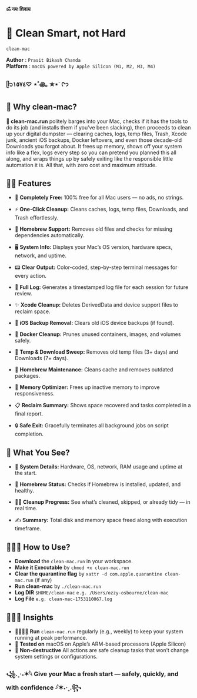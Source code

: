 **ॐ नमः शिवाय**

# 🫧 Clean Smart, not Hard

`clean-mac`  

**Author**   : `Prasit Bikash Chanda`  
**Platform** : `macOS powered by Apple Silicon (M1, M2, M3, M4)`

### ᥫ᭡١٥٧٤♡ ⋆˚꩜｡ ✮⋆˙ ᢉ𐭩

## 🤷 Why clean-mac?

**🫧 clean-mac.run** politely barges into your Mac, checks if it has the tools to do its 
job (and installs them if you’ve been slacking), then proceeds to clean up your digital 
dumpster — clearing caches, logs, temp files, Trash, Xcode junk, ancient iOS backups, 
Docker leftovers, and even those decade-old Downloads you forgot about. It frees up 
memory, shows off your system info like a flex, logs every step so you can pretend 
you planned this all along, and wraps things up by safely exiting like the responsible 
little automation it is. All that, with zero cost and maximum attitude.

## 💃🏻 Features

 - 🎁 **Completely Free:** 100% free for all Mac users — no ads, no strings.

 - ⚡ **One-Click Cleanup:** Cleans caches, logs, temp files, Downloads, and Trash effortlessly.

 - 🍺 **Homebrew Support:** Removes old files and checks for missing dependencies automatically.

 - 🖥️ **System Info:** Displays your Mac’s OS version, hardware specs, network, and uptime.

 - 📟 **Clear Output:** Color-coded, step-by-step terminal messages for every action.

 - 📝 **Full Log:** Generates a timestamped log file for each session for future review.

 - ✨ **Xcode Cleanup:** Deletes DerivedData and device support files to reclaim space.

 - 🍎 **iOS Backup Removal:** Clears old iOS device backups (if found).

 - 🐳 **Docker Cleanup:** Prunes unused containers, images, and volumes safely.

 - 📂 **Temp & Download Sweep:** Removes old temp files (3+ days) and Downloads (7+ days).

 - 🍺 **Homebrew Maintenance:** Cleans cache and removes outdated packages.

 - 🧠 **Memory Optimizer:** Frees up inactive memory to improve responsiveness.

 - 📋 **Reclaim Summary:** Shows space recovered and tasks completed in a final report.

 - 🔒 **Safe Exit:** Gracefully terminates all background jobs on script completion.

## 👀 What You See?

 - 🧩 **System Details:** Hardware, OS, network, RAM usage and uptime at the start.

 - 🍺 **Homebrew Status:** Checks if Homebrew is installed, updated, and healthy.

 - 🏃‍♂️ **Cleanup Progress:** See what’s cleaned, skipped, or already tidy — in real time.

 - ✍️ **Summary:** Total disk and memory space freed along with execution timeframe.

## 👩🏻‍💻 How to Use?

 - **Download** the `clean-mac.run` in your workspace.
 - **Make it Executable** by `chmod +x clean-mac.run`
 - **Clear the quarantine flag** by `xattr -d com.apple.quarantine clean-mac.run` (if any)
 - **Run clean-mac** by `./clean-mac.run`
 - **Log DIR** `$HOME/clean-mac` `e.g. /Users/ozzy-osbourne/clean-mac`
 - **Log File** `e.g. clean-mac-1753110067.log`
    
## 👩🏻‍🔬 Insights

 - 🏃🏻‍♂️‍➡️ **Run** `clean-mac.run` regularly (e.g., weekly) to keep your system running at peak performance.
 - 🧪 **Tested on** macOS on Apple’s ARM-based processors (Apple Silicon)
 - 🔐 **Non-destructive** All actions are safe cleanup tasks that won’t change system settings or configurations.

### ꧁.˳·˖✶𓆩 Give your Mac a fresh start — safely, quickly, and with confidence 𓆪✶˖·˳.꧂
